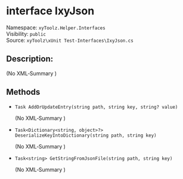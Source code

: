 # interface IxyJson

Namespace: `xyToolz.Helper.Interfaces`  
Visibility: `public`  
Source: `xyToolz\xUnit Test-Interfaces\IxyJson.cs`

## Description:

(No XML‑Summary )

## Methods

- `Task AddOrUpdateEntry(string path, string key, string? value)`
  
  (No XML‑Summary )
- `Task<Dictionary<string, object>?> DeserializeKeyIntoDictionary(string path, string key)`
  
  (No XML‑Summary )
- `Task<string> GetStringFromJsonFile(string path, string key)`
  
  (No XML‑Summary )

